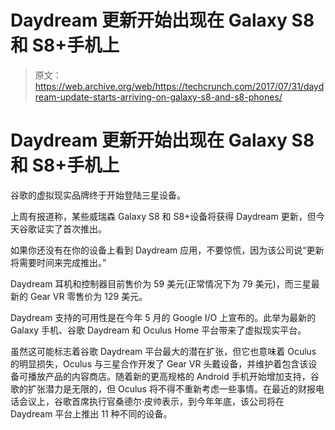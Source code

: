 # Daydream 更新开始出现在 Galaxy S8 和 S8+手机上 

> 原文：<https://web.archive.org/web/https://techcrunch.com/2017/07/31/daydream-update-starts-arriving-on-galaxy-s8-and-s8-phones/>

# Daydream 更新开始出现在 Galaxy S8 和 S8+手机上

谷歌的虚拟现实品牌终于开始登陆三星设备。

上周有报道称，某些威瑞森 Galaxy S8 和 S8+设备将获得 Daydream 更新，但今天谷歌证实了首次推出。

如果你还没有在你的设备上看到 Daydream 应用，不要惊慌，因为该公司说“更新将需要时间来完成推出。”

Daydream 耳机和控制器目前售价为 59 美元(正常情况下为 79 美元)，而三星最新的 Gear VR 零售价为 129 美元。

Daydream 支持的可用性是在今年 5 月的 Google I/O 上宣布的。此举为最新的 Galaxy 手机、谷歌 Daydream 和 Oculus Home 平台带来了虚拟现实平台。

虽然这可能标志着谷歌 Daydream 平台最大的潜在扩张，但它也意味着 Oculus 的明显损失，Oculus 与三星合作开发了 Gear VR 头戴设备，并维护着包含该设备可播放产品的内容商店。随着新的更高规格的 Android 手机开始增加支持，谷歌的扩张潜力是无限的，但 Oculus 将不得不重新考虑一些事情。在最近的财报电话会议上，谷歌首席执行官桑德尔·皮帅表示，到今年年底，该公司将在 Daydream 平台上推出 11 种不同的设备。